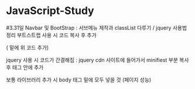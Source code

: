# JavaScript-Study

#3.31일 Navbar 및 BootStrap : 서브메뉴 제작과 classList 다루기 / jquery 사용법 정리 
부트스트랩 사용 시 코드 복사 후 추가 
<link href="https://cdn.jsdelivr.net/npm/bootstrap@5.3.0-alpha2/dist/css/bootstrap.min.css" rel="stylesheet" integrity="sha384-aFq/bzH65dt+w6FI2ooMVUpc+21e0SRygnTpmBvdBgSdnuTN7QbdgL+OapgHtvPp" crossorigin="anonymous">
(<title></title> 밑에 위 코드 추가) 

jquery 사용 시 코드가 간결해짐 
: jquery cdn 사이트에 들어가서 minifiest 부분 복사 후 <head> 태그 안에 추가 
<script src="https://code.jquery.com/jquery-3.6.4.min.js" integrity="sha256-oP6HI9z1XaZNBrJURtCoUT5SUnxFr8s3BzRl+cbzUq8=" crossorigin="anonymous"></script>

보통 라이브러리 추가 시 body 태그 밑에 모두 넣을 것 (페이지 성능)


